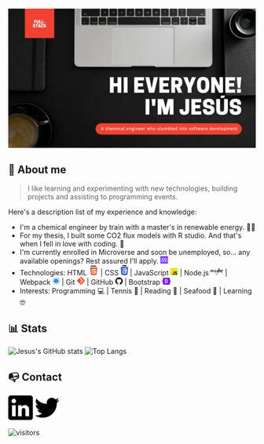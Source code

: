 ![Banner](./images/banner.png)

## 🧔 About me
> I like learning and experimenting with new technologies, building projects and assisting to programming events.

Here's a description list of my experience and knowledge:

- I'm a chemical engineer by train with a master's in renewable energy. 👷🏻
- For my thesis, I built some CO2 flux models with R studio. And that's when I fell in love with coding. 📙
- I'm currently enrolled in Microverse and soon be unemployed, so... any available openings? Rest assured I'll apply. <a href="https://www.microverse.org/" target="_blank"><img src="./images/microverse.png" width="15px" alt="Microverse" title="Microverse"></a>
- Technologies: HTML <a href="https://html.com/" target="_blank"><img src="./images/html.svg" width="20px" alt="HTML5" title="HTML5"></a> | CSS <a href="https://www.w3.org/Style/CSS/Overview.en.html" target="_blank"><img src="./images/css.svg" width="15px" alt="CSS3" title="CSS3"></a> | JavaScript <a href="https://www.javascript.com/" target="_blank"><img src="./images/javascript.svg" width="15px" alt="JavaScript" title="JavaScript"></a> | Node.js <a href="https://nodejs.org/" target="_blank"><img src="./images/nodejs.svg" width="25px" alt="NodeJS" title="NodeJS"></a> | Webpack <a href="https://webpack.js.org/" target="_blank"><img src="./images/webpack.png" width="15px" alt="Webpack" title="Webpack"></a> | Git <a href="https://git-scm.com/" target="_blank"><img src="./images/git.png" width="16px" alt="Git" title="Git"></a> | GitHub <a href="https://github.com/" target="_blank"><img src="./images/github.png" width="15px" alt="GitHub" title="GitHUb"></a> | Bootstrap <a href="https://github.com/" target="_blank"><img src="./images/bootstrap.svg" width="18px" alt="Bootstrap" title="Bootstrap"></a>
- Interests: Programming 💻 | Tennis 🎾 | Reading 📕 | Seafood 🦐 | Learning 🤓

## 📊 Stats
![Jesus's GitHub stats](https://github-readme-stats.vercel.app/api?username=jevazquezb&count_private=true&show_icons=true&theme=codeSTACKr)
![Top Langs](https://github-readme-stats.vercel.app/api/top-langs/?username=jevazquezb&langs_count=3&layout=compact&theme=codeSTACKr)

## 📭 Contact
<code><a href="https://www.linkedin.com/in/jevazquezb/" target="_blank"><img src="./images/linkedin.png" width="50px" alt="LinkedIn logo" title="LinkedIn"></a></code>
<a href="https://twitter.com/javb_1187" target="_blank"><img src="./images/twitter.svg" width="50px" alt="LinkedIn logo" title="LinkedIn"></a>

![visitors](https://visitor-badge.glitch.me/badge?page_id=jevazquezb.jevazquezb&left_color=black&right_color=darkorange)


<!--
**jevazquezb/jevazquezb** is a ✨ _special_ ✨ repository because its `README.md` (this file) appears on your GitHub profile.

Here are some ideas to get you started:

- 🔭 I’m currently working on ...
- 🌱 I’m currently learning ...
- 👯 I’m looking to collaborate on ...
- 🤔 I’m looking for help with ...
- 💬 Ask me about ...
- 📫 How to reach me: ...
- 😄 Pronouns: ...
- ⚡ Fun fact: ...
-->
